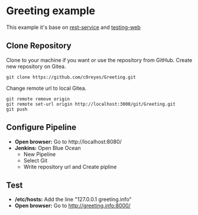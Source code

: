 # Greeting example

This example it's base on [rest-service](https://spring.io/guides/gs/rest-service/) and [testing-web](https://spring.io/guides/gs/testing-web/)

## Clone Repository

Clone to your machine if you want or use the repository from GitHub. Create new repository on Gitea.

```
git clone https://github.com/c0reyes/Greeting.git
```

Change remote url to local Gitea.

```
git remote remove origin
git remote set-url origin http://localhost:3000/git/Greeting.git
git push
```

## Configure Pipeline

- **Open browser:** Go to http://localhost:8080/
- **Jenkins:** Open Blue Ocean
    - New Pipeline
    - Select Git
    - Write repository url and Create pipline

## Test

- **/etc/hosts:** Add the line "127.0.0.1 greeting.info"
- **Open browser:** Go to http://greeting.info:8000/
